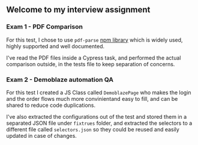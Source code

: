 ## Welcome to my interview assignment

### Exam 1 - PDF Comparison

For this test, I chose to use `pdf-parse` [npm library](https://www.npmjs.com/package/pdf-parse) which is widely used, highly supported and well documented.

I've read the PDF files inside a Cypress task, and performed the actual comparison outside, in the tests file to keep separation of concerns.

### Exam 2 - Demoblaze automation QA

For this test I created a JS Class called `DemoblazePage` who makes the login and the order flows much more convinientand easy to fill, and can be shared to reduce code duplications.

I've also extracted the configurations out of the test and stored them in a separated JSON file under `fixtrues` folder, and extracted the selectors to a different file called `selectors.json` so they could be reused and easily updated in case of changes.
